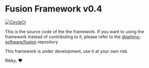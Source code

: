 # Fusion Framework v0.4

[![CircleCI](https://circleci.com/gh/sphinx-software/framework/tree/master.svg?style=svg)](https://circleci.com/gh/sphinx-software/framework/tree/master)

This is the source code of the the framework. If you want to using the
framework instead of contributing to it, please refer to the [@sphinx-software/fusion](https://github.com/sphinx-software/fusion) repository

This framework is under development, use it at your own risk.

Rikky, :heart:
